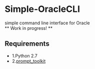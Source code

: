 # Simple-OracleCLI
simple command line interface for Oracle  
** Work in progress! **

## Requirements
- 1.Python 2.7
- 2.[prompt_toolkit](https://github.com/jonathanslenders/python-prompt-toolkit)
